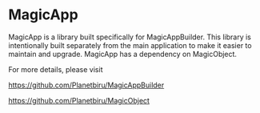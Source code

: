 # MagicApp

MagicApp is a library built specifically for MagicAppBuilder. This library is intentionally built separately from the main application to make it easier to maintain and upgrade. MagicApp has a dependency on MagicObject.

For more details, please visit

https://github.com/Planetbiru/MagicAppBuilder

https://github.com/Planetbiru/MagicObject